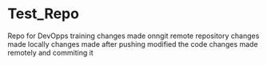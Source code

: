 # Test_Repo
Repo for DevOpps training
changes made onngit remote repository
changes made locally
changes made after pushing
modified the code
changes made remotely and commiting it
